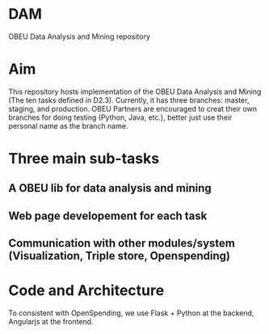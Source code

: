 # DAM
OBEU Data Analysis and Mining repository

# Aim

This repository hosts implementation of the OBEU Data Analysis and Mining (The ten tasks defined in D2.3).
Currently, it has three branches: master, staging, and production.
OBEU Partners are encouraged to creat their own branches for doing testing (Python, Java, etc.), better just use their personal name as the branch name. 


# Three main sub-tasks

## A OBEU lib for data analysis and mining

## Web page developement for each task

## Communication with other modules/system (Visualization, Triple store, Openspending)

# Code and Architecture

To consistent with OpenSpending, we use Flask + Python at the backend, Angularjs at the frontend.

